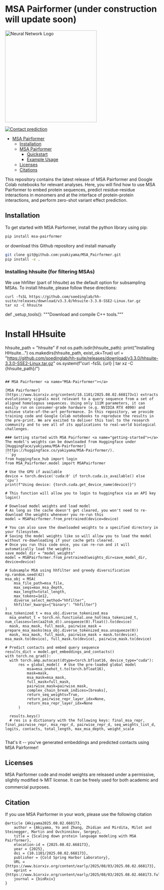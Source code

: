 # MSA Pairformer (under construction will update soon)
<!-- ![Logo](msa_pairformer_logo.png) -->
<div align="left">
  <img src="msa_pairformer_logo.png" width="300" alt="Neural Network Logo">
</div>

[![Contact prediction](https://colab.research.google.com/assets/colab-badge.svg)](https://colab.research.google.com/github/yoakiyama/MSA_Pairformer/blob/main/MSA_Pairformer_with_MMseqs2.ipynb/)

- [MSA Pairformer](#MSA-Pairformer)
  - [Installation ](#installation-)
  - [MSA Pairformer](#MSA-Pairformer--)
    - [Quickstart ](#quickstart--)
    - [Example Usage](#example-usage--)
  - [Licenses  ](#licenses--)
  - [Citations  ](#citations--)

This repository contains the latest release of MSA Pairformer and Google Colab notebooks for relevant analyses. Here, you will find how to use MSA Pairformer to embed protein sequences, predict residue-residue interactions in monomers and at the interface of protein-protein interactions, and perform zero-shot variant effect prediction.

## Installation <a name="installation"></a>

To get started with MSA Pairformer, install the python library using pip:

```bash
pip install msa-pairformer
```

or download this Github repository and install manually
```bash
git clone git@github.com:yoakiyama/MSA_Pairformer.git
pip install -e .
```

### Installing hhsuite (for filtering MSAs)

We use hhfilter (part of hhsuite) as the default option for subsampling MSAs. To install hhsuite, please follow these directions:

```
curl -fsSL https://github.com/soedinglab/hh-suite/releases/download/v3.3.0/hhsuite-3.3.0-SSE2-Linux.tar.gz
tar xz -C hhsuite
```
def _setup_tools():
  """Download and compile C++ tools."""

  # Install HHsuite
  hhsuite_path = "hhsuite"
  if not os.path.isdir(hhsuite_path):
      print("Installing HHsuite...")
      os.makedirs(hhsuite_path, exist_ok=True)
      url = "https://github.com/soedinglab/hh-suite/releases/download/v3.3.0/hhsuite-3.3.0-SSE2-Linux.tar.gz"
      os.system(f"curl -fsSL {url} | tar xz -C {hhsuite_path}/")
```

## MSA Pairformer <a name="MSA-Pairformer"></a>

[MSA Pairformer](https://www.biorxiv.org/content/10.1101/2025.08.02.668173v1) extracts evolutionary signals most relevant to a query sequence from a set of aligned homologous sequences. Using only 111M parameters, it can easily run on consumer-grade hardware (e.g. NVIDIA RTX 4090) and achieve state-of-the-art performance. In this repository, we provide training code and Google Colab notebooks to reproduce the results in the pre-print. We are excited to deliver this tool to the research community and to see all of its applications to real-world biological challenges.

### Getting started with MSA Pairformer <a name="getting-started"></a>
The model's weights can be downloaded from Huggingface under [HuggingFace/yakiyama/MSA-Pairformer](https://huggingface.co/yakiyama/MSA-Pairformer/).
```py
from huggingface_hub import login
from MSA_Pairformer.model import MSAPairformer

# Use the GPU if available
device = torch.device('cuda:0' if torch.cuda.is_available() else 'cpu')
print(f"Using device: {torch.cuda.get_device_name(device)}")

# This function will allow you to login to huggingface via an API key
login()

# Download model weights and load model
# As long as the cache doesn't get cleared, you won't need to re-download the weights whenever you re-run this
model = MSAPairformer.from_pretrained(device=device)

# You can also save the downloaded weights to a specified directory in your filesystem.
# Saving the model weights like so will allow you to load the model without re-downloading if your cache gets cleared.
# Once you run this code once, you can re-run and it will automatically load the weights
save_model_dir = "model_weights"
model = MSAPairformer.from_pretrained(weights_dir=save_model_dir, device=device)

# Subsample MSA using hhfilter and greedy diversification
np.random.seed(42)
msa_obj = MSA(
    msa_file_path=msa_file,
    max_seqs=max_msa_depth,
    max_length=total_length,
    max_tokens=1e12,
    diverse_select_method="hhfilter",
    hhfilter_kwargs={"binary": "hhfilter"}
)
msa_tokenized_t = msa_obj.diverse_tokenized_msa
  msa_onehot_t = torch.nn.functional.one_hot(msa_tokenized_t, num_classes=len(aa2tok_d)).unsqueeze(0).float().to(device)
  mask, msa_mask, full_mask, pairwise_mask = prepare_msa_masks(msa_obj.diverse_tokenized_msa.unsqueeze(0))
  mask, msa_mask, full_mask, pairwise_mask = mask.to(device), msa_mask.to(device), full_mask.to(device), pairwise_mask.to(device)
  
# Predict contacts and embed query sequence
results_dict = model.get_embeddings_and_contacts()
with torch.no_grad():
  with torch.amp.autocast(dtype=torch.bfloat16, device_type="cuda"):
      res = global_model(  # Use the pre-loaded global model
          msa=msa_onehot_t.to(torch.bfloat16),
          mask=mask,
          msa_mask=msa_mask,
          full_mask=full_mask,
          pairwise_mask=pairwise_mask,
          complex_chain_break_indices=[breaks],
          return_seq_weights=True,
          return_pairwise_repr_layer_idx=None,
          return_msa_repr_layer_idx=None
      )

  results.keys()
  # res is a dictionary with the following keys: final_msa_repr, final_pairwise_repr, msa_repr_d, pairwise_repr_d, seq_weights_list_d, logits, contacts, total_length, max_msa_depth, weight_scale


```

That's it -- you've generated embeddings and predicted contacts using MSA Pairformer!

## Licenses <a name="licenses"></a>

MSA Pairformer code and model weights are released under a permissive, slightly modified ☕️ MIT license. It can be freely used for both academic and commercial purposes.

## Citation <a name="citation"></a>
If you use MSA Pairformer in your work, please use the following citation
```
@article {Akiyama2025.08.02.668173,
	author = {Akiyama, Yo and Zhang, Zhidian and Mirdita, Milot and Steinegger, Martin and Ovchinnikov, Sergey},
	title = {Scaling down protein language modeling with MSA Pairformer},
	elocation-id = {2025.08.02.668173},
	year = {2025},
	doi = {10.1101/2025.08.02.668173},
	publisher = {Cold Spring Harbor Laboratory},
	URL = {https://www.biorxiv.org/content/early/2025/08/03/2025.08.02.668173},
	eprint = {https://www.biorxiv.org/content/early/2025/08/03/2025.08.02.668173.full.pdf},
	journal = {bioRxiv}
}

```
